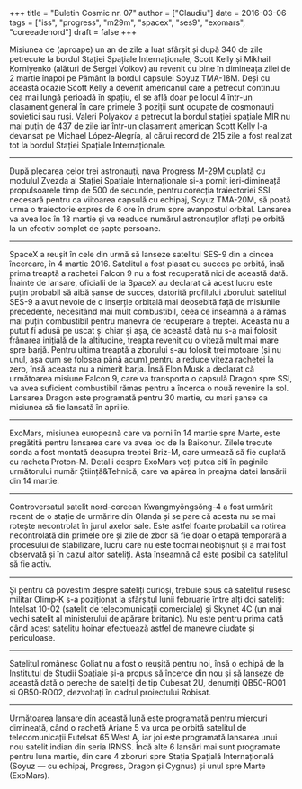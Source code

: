 +++
title = "Buletin Cosmic nr. 07"
author = ["Claudiu"]
date = 2016-03-06
tags = ["iss", "progress", "m29m", "spacex", "ses9", "exomars", "coreeadenord"]
draft = false
+++

Misiunea de (aproape) un an de zile a luat sfârșit și după 340 de zile petrecute la bordul Stației Spațiale Internaționale, Scott Kelly și Mikhail Korniyenko (alături de Sergei Volkov) au revenit cu bine în dimineața zilei de 2 martie înapoi pe Pământ la bordul capsulei Soyuz TMA-18M. Deși cu această ocazie Scott Kelly a devenit americanul care a petrecut continuu cea mai lungă perioadă în spațiu, el se află doar pe locul 4 într-un clasament general în care primele 3 poziții sunt ocupate de cosmonauți sovietici sau ruși. Valeri Polyakov a petrecut la bordul stației spațiale MIR nu mai puțin de 437 de zile iar într-un clasament american Scott Kelly l-a devansat pe Michael López-Alegría, al cărui record de 215 zile a fost realizat tot la bordul Stației Spațiale Internaționale.

---

După plecarea celor trei astronauți, nava Progress M-29M cuplată cu modulul Zvezda al Stației Spațiale Internaționale și-a pornit ieri-dimineață propulsoarele timp de 500 de secunde, pentru corecția traiectoriei SSI, necesară pentru ca viitoarea capsulă cu echipaj, Soyuz TMA-20M, să poată urma o traiectorie expres de 6 ore în drum spre avanpostul orbital. Lansarea va avea loc în 18 martie și va readuce numărul astronauților aflați pe orbită la un efectiv complet de șapte persoane.

---

SpaceX a reușit în cele din urmă să lanseze satelitul SES-9 din a cincea încercare, în 4 martie 2016. Satelitul a fost plasat cu succes pe orbită, însă prima treaptă a rachetei Falcon 9 nu a fost recuperată nici de această dată. Înainte de lansare, oficialii de la SpaceX au declarat că acest lucru este puțin probabil să aibă șanse de succes, datorită profilului zborului: satelitul SES-9 a avut nevoie de o inserție orbitală mai deosebită față de misiunile precedente, necesitând mai mult combustibil, ceea ce înseamnă a a rămas mai puțin combustibil pentru manevra de recuperare a treptei. Aceasta nu a putut fi adusă pe uscat și chiar și așa, de această dată nu s-a mai folosit frânarea inițială de la altitudine, treapta revenit cu o viteză mult mai mare spre barjă. Pentru ultima treaptă a zborului s-au folosit trei motoare (și nu unul, așa cum se folosea până acum) pentru a reduce viteza rachetei la zero, însă aceasta nu a nimerit barja. Însă Elon Musk a declarat că următoarea misiune Falcon 9, care va transporta o capsulă Dragon spre SSI, va avea suficient combustibil rămas pentru a încerca o nouă revenire la sol. Lansarea Dragon este programată pentru 30 martie, cu mari șanse ca misiunea să fie lansată în aprilie.

---

ExoMars, misiunea europeană care va porni în 14 martie spre Marte, este pregătită pentru lansarea care va avea loc de la Baikonur. Zilele trecute sonda a fost montată deasupra treptei Briz-M, care urmează să fie cuplată cu racheta Proton-M. Detalii despre ExoMars veți putea citi în paginile următorului număr Știință&Tehnică, care va apărea în preajma datei lansării din 14 martie.

---

Controversatul satelit nord-coreean Kwangmyŏngsŏng-4 a fost urmărit recent de o stație de urmărire din Olanda și se pare că acesta nu se mai rotește necontrolat în jurul axelor sale. Este astfel foarte probabil ca rotirea necontrolată din primele ore și zile de zbor să fie doar o etapă temporară a procesului de stabilizare, lucru care nu este tocmai neobișnuit și a mai fost observată și în cazul altor sateliți. Asta înseamnă că este posibil ca satelitul să fie activ.

---

Și pentru că povestim despre sateliți curioși, trebuie spus că satelitul rusesc militar Olimp‑K s-a poziționat la sfârșitul lunii februarie între alți doi sateliți: Intelsat 10-02 (satelit de telecomunicații comerciale) și Skynet 4C (un mai vechi satelit al ministerului de apărare britanic). Nu este pentru prima dată când acest satelitu hoinar efectuează astfel de manevre ciudate și periculoase.

---

Satelitul românesc Goliat nu a fost o reușită pentru noi, însă o echipă de la Institutul de Studii Spațiale și-a propus să încerce din nou și să lanseze de această dată o pereche de sateliți de tip Cubesat 2U, denumiți QB50-RO01 si QB50-RO02, dezvoltați în cadrul proiectului Robisat.

---

Următoarea lansare din această lună este programată pentru miercuri dimineață, când o rachetă Ariane 5 va urca pe orbită satelitul de telecomunicații Eutelsat 65 West A, iar joi este programată lansarea unui nou satelit indian din seria IRNSS. Încă alte 6 lansări mai sunt programate pentru luna martie, din care 4 zboruri spre Stația Spațială Internațională (Soyuz — cu echipaj, Progress, Dragon și Cygnus) și unul spre Marte (ExoMars).